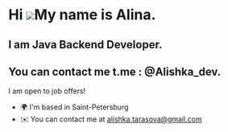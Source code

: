 Hi ![](https://user-images.githubusercontent.com/18350557/176309783-0785949b-9127-417c-8b55-ab5a4333674e.gif)My name is Alina.
==============================================================================================================================

I am Java Backend Developer.
----------------------------

You can contact me t.me : @Alishka_dev. 
----------------------------
I am open to job offers!

*   🌍  I'm based in Saint-Petersburg
*   ✉️  You can contact me at [alishka.tarasova@gmail.com](mailto:alishka.tarasova@gmail.com)


<!--### Hi there 👋

#### My name is Alina, I am Java Backend Developer.  

#### You can contact me:
#### e-mail: alishka.tarasova@gmail.com
#### telegram : [@Alishka_dev](https://t.me/Alishka_dev)  

#### I am open to job offers!

<!--
**funnyDevGirl/funnyDevGirl** is a ✨ _special_ ✨ repository because its `README.md` (this file) appears on your GitHub profile.

Here are some ideas to get you started:

- 🔭 I’m currently working on ...
- 🌱 I’m currently learning ...
- 👯 I’m looking to collaborate on ...
- 🤔 I’m looking for help with ...
- 💬 Ask me about ...
- 📫 How to reach me: ...
- 😄 Pronouns: ...
- ⚡ Fun fact: ...
-->
